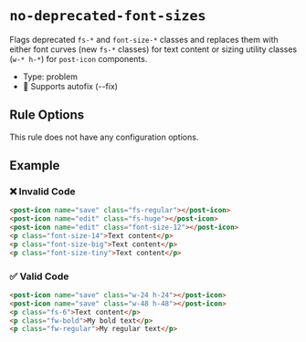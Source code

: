 # `no-deprecated-font-sizes`

Flags deprecated `fs-*` and `font-size-*` classes and replaces them with either font curves (new `fs-*` classes) for text content or sizing utility classes (`w-* h-*`) for `post-icon` components.

- Type: problem
- 🔧 Supports autofix (--fix)

## Rule Options

This rule does not have any configuration options.

## Example

### ❌ Invalid Code

```html
<post-icon name="save" class="fs-regular"></post-icon>
<post-icon name="edit" class="fs-huge"></post-icon>
<post-icon name="edit" class="font-size-12"></post-icon>
<p class="font-size-14">Text content</p>
<p class="font-size-big">Text content</p>
<p class="font-size-tiny">Text content</p>
```

### ✅ Valid Code

```html
<post-icon name="save" class="w-24 h-24"></post-icon>
<post-icon name="save" class="w-48 h-48"></post-icon>
<p class="fs-6">Text content</p>
<p class="fw-bold">My bold text</p>
<p class="fw-regular">My regular text</p>
```
